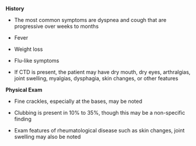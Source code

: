 **History**

- The most common symptoms are dyspnea and cough that are progressive over weeks to months

- Fever

- Weight loss

- Flu-like symptoms

- If CTD is present, the patient may have dry mouth, dry eyes, arthralgias, joint swelling, myalgias, dysphagia, skin changes, or other features

**Physical Exam**

- Fine crackles, especially at the bases, may be noted

- Clubbing is present in 10% to 35%, though this may be a non-specific finding

- Exam features of rheumatological disease such as skin changes, joint swelling may also be noted